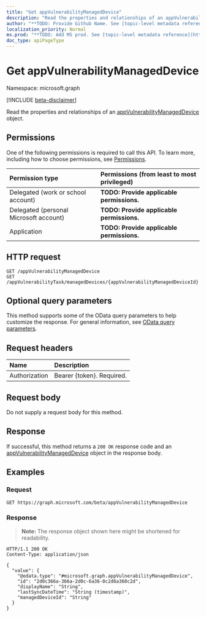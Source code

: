 ```yaml
---
title: "Get appVulnerabilityManagedDevice"
description: "Read the properties and relationships of an appVulnerabilityManagedDevice object."
author: "**TODO: Provide Github Name. See [topic-level metadata reference](https://msgo.azurewebsites.net/add/document/guidelines/metadata.html#topic-level-metadata)**"
localization_priority: Normal
ms.prod: "**TODO: Add MS prod. See [topic-level metadata reference](https://msgo.azurewebsites.net/add/document/guidelines/metadata.html#topic-level-metadata)**"
doc_type: apiPageType
---
```


# Get appVulnerabilityManagedDevice
Namespace: microsoft.graph

[!INCLUDE [beta-disclaimer](../../includes/beta-disclaimer.md)]

Read the properties and relationships of an [appVulnerabilityManagedDevice](../resources/appvulnerabilitymanageddevice.md) object.

## Permissions
One of the following permissions is required to call this API. To learn more, including how to choose permissions, see [Permissions](/graph/permissions-reference).

|Permission type|Permissions (from least to most privileged)|
|:---|:---|
|Delegated (work or school account)|**TODO: Provide applicable permissions.**|
|Delegated (personal Microsoft account)|**TODO: Provide applicable permissions.**|
|Application|**TODO: Provide applicable permissions.**|

## HTTP request

<!-- {
  "blockType": "ignored"
}
-->
``` http
GET /appVulnerabilityManagedDevice
GET /appVulnerabilityTask/managedDevices/{appVulnerabilityManagedDeviceId}
```

## Optional query parameters
This method supports some of the OData query parameters to help customize the response. For general information, see [OData query parameters](/graph/query-parameters).

## Request headers
|Name|Description|
|:---|:---|
|Authorization|Bearer {token}. Required.|

## Request body
Do not supply a request body for this method.

## Response

If successful, this method returns a `200 OK` response code and an [appVulnerabilityManagedDevice](../resources/appvulnerabilitymanageddevice.md) object in the response body.

## Examples

### Request
<!-- {
  "blockType": "request",
  "name": "get_appvulnerabilitymanageddevice"
}
-->
``` http
GET https://graph.microsoft.com/beta/appVulnerabilityManagedDevice
```


### Response
>**Note:** The response object shown here might be shortened for readability.
<!-- {
  "blockType": "response",
  "truncated": true,
  "@odata.type": "microsoft.graph.appVulnerabilityManagedDevice"
}
-->
``` http
HTTP/1.1 200 OK
Content-Type: application/json

{
  "value": {
    "@odata.type": "#microsoft.graph.appVulnerabilityManagedDevice",
    "id": "2d0c366a-366a-2d0c-6a36-0c2d6a360c2d",
    "displayName": "String",
    "lastSyncDateTime": "String (timestamp)",
    "managedDeviceId": "String"
  }
}
```

